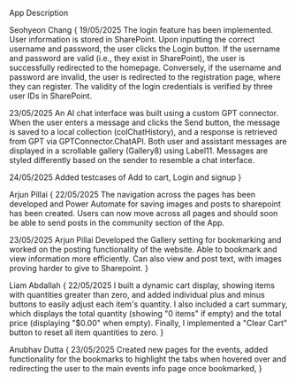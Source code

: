 App Description

Seohyeon Chang
{
19/05/2025
The login feature has been implemented. User information is stored in SharePoint. Upon inputting the correct username and password,
the user clicks the Login button. If the username and password are valid (i.e., they exist in SharePoint), the user is successfully redirected to the homepage.
Conversely, if the username and password are invalid, the user is redirected to the registration page, where they can register. 
The validity of the login credentials is verified by three user IDs in SharePoint.

23/05/2025
An AI chat interface was built using a custom GPT connector. When the user enters a message and clicks the Send button, the message is saved to a local collection (colChatHistory), and a response is retrieved from GPT via GPTConnector.ChatAPI. Both user and assistant messages are displayed in a scrollable gallery (Gallery8) using Label11. Messages are styled differently based on the sender to resemble a chat interface.

24/05/2025
Added testcases of Add to cart, Login and signup
}

Arjun Pillai
{
22/05/2025
The navigation across the pages has been developed and Power Automate for saving images and posts to sharepoint has been created. 
Users can now move across all pages and should soon be able to send posts in the community section of the App.

23/05/2025
Arjun Pillai
Developed the Gallery setting for bookmarking and worked on the posting functionality of the website. 
Able to bookmark and view information more efficiently. Can also view and post text, with images proving harder to give to Sharepoint.
}


Liam Abdallah
{
22/05/2025
I built a dynamic cart display, showing items with quantities greater than zero, and added individual plus and minus buttons to easily adjust each item's quantity. 
I also included a cart summary, which displays the total quantity (showing "0 items" if empty) and the total price (displaying "$0.00" when empty). 
Finally, I implemented a "Clear Cart" button to reset all item quantities to zero.
}

Anubhav Dutta
{
23/05/2025
Created new pages for the events, added functionality for the bookmarks to highlight the tabs when hovered over and redirecting the user to the main events info page once bookmarked,
}
